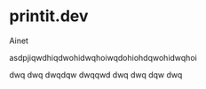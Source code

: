# printit.dev
Ainet

asdpjiqwdhiqdwohidwqhoiwqdohiohdqwohidwqhoi

dwq
dwq
dwqdqw
dwqqwd
dwq
dwq
dqw
dwq
